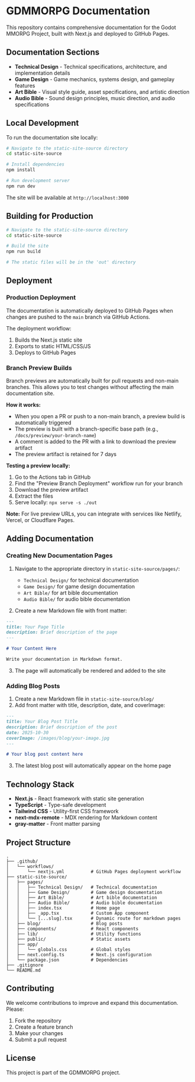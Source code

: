 # GDMMORPG Documentation

This repository contains comprehensive documentation for the Godot MMORPG Project, built with Next.js and deployed to GitHub Pages.

## Documentation Sections

- **Technical Design** - Technical specifications, architecture, and implementation details
- **Game Design** - Game mechanics, systems design, and gameplay features
- **Art Bible** - Visual style guide, asset specifications, and artistic direction
- **Audio Bible** - Sound design principles, music direction, and audio specifications

## Local Development

To run the documentation site locally:

```bash
# Navigate to the static-site-source directory
cd static-site-source

# Install dependencies
npm install

# Run development server
npm run dev
```

The site will be available at `http://localhost:3000`

## Building for Production

```bash
# Navigate to the static-site-source directory
cd static-site-source

# Build the site
npm run build

# The static files will be in the 'out' directory
```

## Deployment

### Production Deployment

The documentation is automatically deployed to GitHub Pages when changes are pushed to the `main` branch via GitHub Actions.

The deployment workflow:
1. Builds the Next.js static site
2. Exports to static HTML/CSS/JS
3. Deploys to GitHub Pages

### Branch Preview Builds

Branch previews are automatically built for pull requests and non-main branches. This allows you to test changes without affecting the main documentation site.

**How it works:**
- When you open a PR or push to a non-main branch, a preview build is automatically triggered
- The preview is built with a branch-specific base path (e.g., `/docs/preview/your-branch-name`)
- A comment is added to the PR with a link to download the preview artifact
- The preview artifact is retained for 7 days

**Testing a preview locally:**
1. Go to the Actions tab in GitHub
2. Find the "Preview Branch Deployment" workflow run for your branch
3. Download the preview artifact
4. Extract the files
5. Serve locally: `npx serve -s ./out`

**Note:** For live preview URLs, you can integrate with services like Netlify, Vercel, or Cloudflare Pages.

## Adding Documentation

### Creating New Documentation Pages

1. Navigate to the appropriate directory in `static-site-source/pages/`:
   - `Technical Design/` for technical documentation
   - `Game Design/` for game design documentation
   - `Art Bible/` for art bible documentation
   - `Audio Bible/` for audio bible documentation

2. Create a new Markdown file with front matter:

```markdown
---
title: Your Page Title
description: Brief description of the page
---

# Your Content Here

Write your documentation in Markdown format.
```

3. The page will automatically be rendered and added to the site

### Adding Blog Posts

1. Create a new Markdown file in `static-site-source/blog/`
2. Add front matter with title, description, date, and coverImage:

```markdown
---
title: Your Blog Post Title
description: Brief description of the post
date: 2025-10-30
coverImage: /images/blog/your-image.jpg
---

# Your blog post content here
```

3. The latest blog post will automatically appear on the home page

## Technology Stack

- **Next.js** - React framework with static site generation
- **TypeScript** - Type-safe development
- **Tailwind CSS** - Utility-first CSS framework
- **next-mdx-remote** - MDX rendering for Markdown content
- **gray-matter** - Front matter parsing

## Project Structure

```
.
├── .github/
│   └── workflows/
│       └── nextjs.yml          # GitHub Pages deployment workflow
├── static-site-source/
│   ├── pages/
│   │   ├── Technical Design/   # Technical documentation
│   │   ├── Game Design/        # Game design documentation
│   │   ├── Art Bible/          # Art bible documentation
│   │   ├── Audio Bible/        # Audio bible documentation
│   │   ├── index.tsx           # Home page
│   │   ├── _app.tsx            # Custom App component
│   │   └── [...slug].tsx       # Dynamic route for markdown pages
│   ├── blog/                   # Blog posts
│   ├── components/             # React components
│   ├── lib/                    # Utility functions
│   ├── public/                 # Static assets
│   ├── app/
│   │   └── globals.css         # Global styles
│   ├── next.config.ts          # Next.js configuration
│   └── package.json            # Dependencies
├── .gitignore
└── README.md
```

## Contributing

We welcome contributions to improve and expand this documentation. Please:

1. Fork the repository
2. Create a feature branch
3. Make your changes
4. Submit a pull request

## License

This project is part of the GDMMORPG project.

